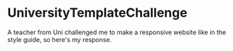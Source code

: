 # UniversityTemplateChallenge
A teacher from Uni challenged me to make a responsive website like in the style guide, so here's my response.
